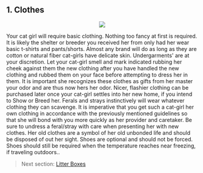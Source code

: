 ## 1. Clothes

<p align="center">
  <img src="https://image.myanimelist.net/ui/OK6W_koKDTOqqqLDbIoPAiJT7n3bibba72rd05NyTrU">
</p1>

Your cat girl will require basic clothing. Nothing too fancy at first is required. It is likely the shelter or breeder you received her from only had her wear basic t-shirts and pants/shorts. Almost any brand will do as long as they are cotton or natural fiber cat-girls have delicate skin. Undergarments' are at your discretion. Let your cat-girl smell and mark indicated rubbing her cheek against them the new clothing after you have handled the new clothing and rubbed them on your face before attempting to dress her in them. It is important she recognizes these clothes as gifts from her master your odor and are thus now hers her odor. Nicer, flashier clothing can be purchased later once your cat-girl settles into her new home, if you intend to Show or Breed her. Ferals and strays instinctively will wear whatever clothing they can scavenge. It is imperative that you get such a cat-girl her own clothing in accordance with the previously mentioned guidelines so that she will bond with you more quickly as her provider and caretaker. Be sure to undress a feral/stray with care when presenting her with new clothes. Her old clothes are a symbol of her old unbonded life and should be disposed of out her sight. Shoes are optional and should not be forced. Shoes should still be required when the temperature reaches near freezing, if traveling outdoors..

> Next section: [Litter Boxes](2_box.md)